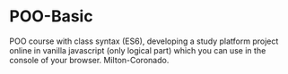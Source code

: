 # POO-Basic
POO course with class syntax (ES6), developing a study platform project online in vanilla javascript (only logical part) which you can use in the console of your browser. Milton-Coronado.
